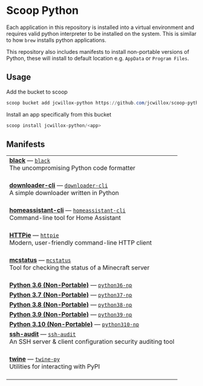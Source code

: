 # Scoop Python

Each application in this repository is installed into a virtual environment and requires valid python interpreter to be installed on the system. This is similar to how `brew` installs python applications.

This repository also includes manifests to install non-portable versions of Python, these will install to default location e.g. `AppData` or `Program Files`.

## Usage

Add the bucket to scoop

```powershell
scoop bucket add jcwillox-python https://github.com/jcwillox/scoop-python
```

Install an app specifically from this bucket

```powershell
scoop install jcwillox-python/<app>
```

## Manifests

<table>
<tr><td><a href='https://black.readthedocs.io/en/stable'><b>black</b></a> — <a href='bucket/black.json'><code>black</code></a> <br> The uncompromising Python code formatter <br><br></td></tr>
<tr><td><a href='https://github.com/deepjyoti30/downloader-cli'><b>downloader-cli</b></a> — <a href='bucket/downloader-cli.json'><code>downloader-cli</code></a> <br> A simple downloader written in Python <br><br></td></tr>
<tr><td><a href='https://github.com/home-assistant-ecosystem/home-assistant-cli'><b>homeassistant-cli</b></a> — <a href='bucket/homeassistant-cli.json'><code>homeassistant-cli</code></a> <br> Command-line tool for Home Assistant <br><br></td></tr>
<tr><td><a href='https://github.com/httpie/httpie'><b>HTTPie</b></a> — <a href='bucket/httpie.json'><code>httpie</code></a> <br> Modern, user-friendly command-line HTTP client <br><br></td></tr>
<tr><td><a href='https://github.com/Dinnerbone/mcstatus'><b>mcstatus</b></a> — <a href='bucket/mcstatus.json'><code>mcstatus</code></a> <br> Tool for checking the status of a Minecraft server <br><br></td></tr>
<tr><td><a href='https://www.python.org'><b>Python 3.6 (Non-Portable)</b></a> — <a href='bucket/python36-np.json'><code>python36-np</code></a></td></tr>
<tr><td><a href='https://www.python.org'><b>Python 3.7 (Non-Portable)</b></a> — <a href='bucket/python37-np.json'><code>python37-np</code></a></td></tr>
<tr><td><a href='https://www.python.org'><b>Python 3.8 (Non-Portable)</b></a> — <a href='bucket/python38-np.json'><code>python38-np</code></a></td></tr>
<tr><td><a href='https://www.python.org'><b>Python 3.9 (Non-Portable)</b></a> — <a href='bucket/python39-np.json'><code>python39-np</code></a></td></tr>
<tr><td><a href='https://www.python.org'><b>Python 3.10 (Non-Portable)</b></a> — <a href='bucket/python310-np.json'><code>python310-np</code></a></td></tr>
<tr><td><a href='https://github.com/jtesta/ssh-audit'><b>ssh-audit</b></a> — <a href='bucket/ssh-audit.json'><code>ssh-audit</code></a> <br> An SSH server & client configuration security auditing tool <br><br></td></tr>
<tr><td><a href='https://github.com/pypa/twine'><b>twine</b></a> — <a href='bucket/twine-py.json'><code>twine-py</code></a> <br> Utilities for interacting with PyPI <br><br></td></tr>
</table>
